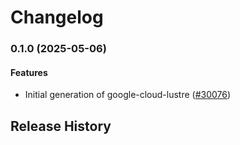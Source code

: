 # Changelog

### 0.1.0 (2025-05-06)

#### Features

* Initial generation of google-cloud-lustre ([#30076](https://github.com/googleapis/google-cloud-ruby/issues/30076)) 

## Release History
